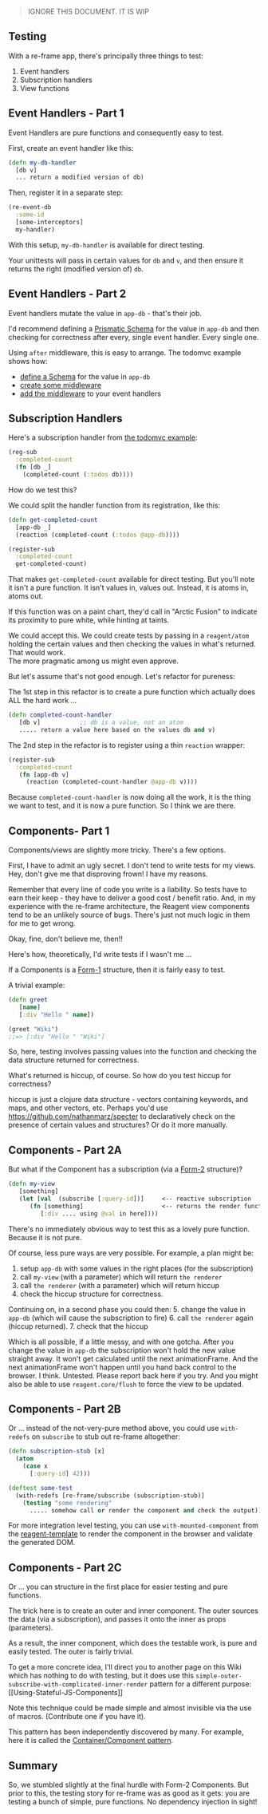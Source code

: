 > IGNORE THIS DOCUMENT. IT IS WIP

## Testing


With a re-frame app, there's principally three things to test:
 1.  Event handlers
 2.  Subscription handlers
 3.  View functions

## Event Handlers - Part 1

Event Handlers are pure functions and consequently easy to test.      

First, create an event handler like this:
```clj
(defn my-db-handler
  [db v]
  ... return a modified version of db)
```

Then, register it in a separate step:
```clj
(re-event-db  
  :some-id   
  [some-interceptors]
  my-handler)
```

With this setup, `my-db-handler` is available for direct testing.

Your unittests will pass in certain values for `db` and `v`, and then ensure it returns the right (modified version of) `db`. 

## Event Handlers - Part 2

Event handlers mutate the value in `app-db` - that's their job.  

I'd recommend defining a [Prismatic Schema](https://github.com/Prismatic/schema) 
for the value in `app-db` and then checking for correctness after every, 
single event handler. Every single one.

Using `after` middleware, this is easy to arrange. The todomvc example shows how:
  - [define a Schema](https://github.com/Day8/re-frame/blob/2ba8914d8dd5f0cf2b09d6f3942823a798c2ef5c/examples/todomvc/src/todomvc/db.cljs#L6-L28) for the value in `app-db`
  - [create some middleware](https://github.com/Day8/re-frame/blob/2ba8914d8dd5f0cf2b09d6f3942823a798c2ef5c/examples/todomvc/src/todomvc/handlers.cljs#L11-L19)
  - [add the middleware](https://github.com/Day8/re-frame/blob/2ba8914d8dd5f0cf2b09d6f3942823a798c2ef5c/examples/todomvc/src/todomvc/handlers.cljs#L46) to your event handlers 

## Subscription Handlers 

Here's a subscription handler from [the todomvc example](https://github.com/Day8/re-frame/blob/master/examples/todomvc/src/todomvc/subs.cljs):

```clj
(reg-sub
  :completed-count
  (fn [db _]
    (completed-count (:todos db))))
```

How do we test this?

We could split the handler function from its registration, like this: 
```clj
(defn get-completed-count
  [app-db _]
  (reaction (completed-count (:todos @app-db))))

(register-sub
  :completed-count
  get-completed-count)
```

That makes `get-completed-count` available for direct testing.  But you'll note it isn't a pure function. 
It isn't values in, values out. Instead, it is atoms in, atoms out. 

If this function was on a paint chart, they'd call in "Arctic Fusion" to indicate its 
proximity to pure white, while hinting at taints.

We could accept this. We could create tests by passing in a `reagent/atom` holding the 
certain values and then checking the values in what's returned. That would work.  
The more pragmatic among us might even approve. 

But let's assume that's not good enough. Let's refactor for pureness:

The 1st step in this refactor is to create a pure function which actually does ALL the hard work ... 
```clj
(defn completed-count-handler
   [db v]           ;; db is a value, not an atom
   ..... return a value here based on the values db and v)
```

The 2nd step in the refactor is to register using a thin `reaction` wrapper:
```clj
(register-sub  
  :completed-count  
   (fn [app-db v]  
     (reaction (completed-count-handler @app-db v))))
```

Because `completed-count-handler` is now doing all the work, it is the thing we want 
to test, and it is now a pure function.  So I think we are there. 

## Components- Part 1

Components/views are slightly more tricky. There's a few options.

First, I have to admit an ugly secret. I don't tend to write tests for my views. 
Hey, don't give me that disproving frown!  I have my reasons. 

Remember that every line of code you write is a liability.  So tests have to earn 
their keep - they have to deliver a good cost / benefit ratio.  And, in my experience 
with the re-frame architecture, the Reagent view components tend to be an unlikely 
source of bugs. There's just not much logic in them for me to get wrong.

Okay, fine, don't believe me, then!!

Here's how, theoretically, I'd write tests if I wasn't me ...

If a Components is a [Form-1](https://github.com/Day8/re-frame/wiki/Creating-Reagent-Components#form-1-a-simple-function)  structure, then it is fairly easy to test.  

A trivial example:
```clj
(defn greet
   [name]
   [:div "Hello " name])

(greet "Wiki")
;;=> [:div "Hello " "Wiki"]
```

So, here, testing involves passing values into the function and checking the data structure returned for correctness. 

What's returned is hiccup, of course. So how do you test hiccup for correctness?  

hiccup is just a clojure data structure - vectors containing keywords, and maps, and other vectors, etc.  Perhaps you'd use https://github.com/nathanmarz/specter to declaratively check on the presence of certain values and structures? Or do it more manually. 


## Components - Part 2A

But what if the Component has a subscription (via a [Form-2](https://github.com/Day8/re-frame/wiki/Creating-Reagent-Components#form-2--a-function-returning-a-function) structure)? 

```clj
(defn my-view
   [something] 
   (let [val  (subscribe [:query-id])]     <-- reactive subscription
      (fn [something]                      <-- returns the render function
         [:div .... using @val in here])))
```

There's no immediately obvious way to test this as a lovely pure function. Because it is not pure.

Of course, less pure ways are very possible. For example, a plan might be: 
  1. setup  `app-db` with some values in the right places  (for the subscription)
  2. call `my-view` (with a parameter) which will return `the renderer`
  3. call `the renderer` (with a parameter) which will return hiccup
  4. check the hiccup structure for correctness. 
   
Continuing on, in a second phase you could then:
  5. change the value in `app-db`  (which will cause the subscription to fire)
  6. call `the renderer` again (hiccup returned). 
  7. check that the hiccup 

Which is all possible, if a little messy, and with one gotcha. After you change the value in `app-db` the subscription won't hold the new value straight away.  It won't get calculated until the next animationFrame.  And the next animationFrame won't happen until you hand back control to the browser. I think.  Untested. Please report back here if you try. And you might also be able to use `reagent.core/flush` to force the view to be updated.  

## Components - Part 2B

Or ...  instead of the not-very-pure method above, you could use `with-redefs` on `subscribe` to stub out re-frame altogether: 

```clj
(defn subscription-stub [x]
  (atom
    (case x
      [:query-id] 42)))

(deftest some-test
  (with-redefs [re-frame/subscribe (subscription-stub)]
    (testing "some rendering"
      ..... somehow call or render the component and check the output)))
```

For more integration level testing, you can use `with-mounted-component` from the [reagent-template](https://github.com/reagent-project/reagent-template/blob/master/src/leiningen/new/reagent/test/cljs/reagent/core_test.cljs) to render the component in the browser and validate the generated DOM. 

## Components - Part 2C

Or ... you can structure in the first place for easier testing and pure functions. 

The trick here is to create an outer and inner component.  The outer sources the data 
(via a subscription), and passes it onto the inner as props (parameters). 

As a result, the inner component, which does the testable work, is pure and 
easily tested. The outer is fairly trivial.

To get a more concrete idea, I'll direct you to another page on this Wiki 
which has nothing to do with testing, but it does use this `simple-outer-subscribe-with-complicated-inner-render` 
pattern for a different purpose: [[Using-Stateful-JS-Components]]

Note this technique could be made simple and almost invisible via the 
use of macros. (Contribute one if you have it).

This pattern has been independently discovered by many. For example, here 
it is called the [Container/Component pattern](https://medium.com/@learnreact/container-components-c0e67432e005#.mb0hzgm3l).


## Summary

So, we stumbled slightly at the final hurdle with Form-2 Components. But prior 
to this, the testing story for re-frame was as good as it gets: you are testing 
a bunch of simple, pure functions.  No dependency injection in sight!
